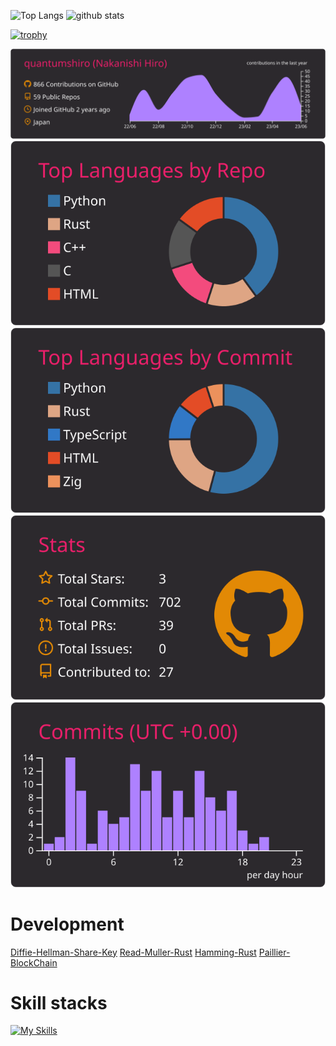 <p align="left"> 
  <img alt="Top Langs" height="150px" src="https://github-readme-stats.vercel.app/api/top-langs/?username=quantumshiro&layout=compact&show_icons=true&theme=monokai" />
  <img alt="github stats" height="150px" src="https://github-readme-stats.vercel.app/api?username=quantumshiro&theme=monokai&show_icons=ture" />
</p>

[![trophy](https://github-profile-trophy.vercel.app/?username=quantumshiro&theme=monokai&column=7
)](https://github.com/ryo-ma/github-profile-trophy)


[![](https://raw.githubusercontent.com/quantumshiro/quantumshiro/main/profile-summary-card-output/monokai/0-profile-details.svg)](https://github.com/vn7n24fzkq/github-profile-summary-cards)
[![](https://raw.githubusercontent.com/quantumshiro/quantumshiro/main/profile-summary-card-output/monokai/1-repos-per-language.svg)](https://github.com/vn7n24fzkq/github-profile-summary-cards) [![](https://raw.githubusercontent.com/quantumshiro/quantumshiro/main/profile-summary-card-output/monokai/2-most-commit-language.svg)](https://github.com/vn7n24fzkq/github-profile-summary-cards)
[![](https://raw.githubusercontent.com/quantumshiro/quantumshiro/main/profile-summary-card-output/monokai/3-stats.svg)](https://github.com/vn7n24fzkq/github-profile-summary-cards) [![](https://raw.githubusercontent.com/quantumshiro/quantumshiro/main/profile-summary-card-output/monokai/4-productive-time.svg)](https://github.com/vn7n24fzkq/github-profile-summary-cards)

# Development
[Diffie-Hellman-Share-Key](https://github.com/quantumshiro/Diffie-Hellman-Share-Key)
[Read-Muller-Rust](https://github.com/quantumshiro/Read-Muller-Rust)
[Hamming-Rust](https://github.com/quantumshiro/Hamming-Rust)
[Paillier-BlockChain](https://github.com/quantumshiro/Paillier-BlockChain)

# Skill stacks
[![My Skills](https://skillicons.dev/icons?i=html,css,js,ts,vue,nuxt,c,cpp,rust,python,haskell,v,zig,julia,java)](https://skillicons.dev)
